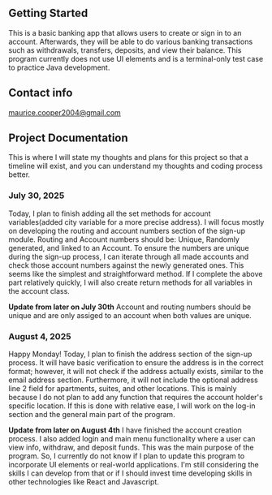 ## Getting Started
This is a basic banking app that allows users to create or sign in to an account. Afterwards, they will be able to do various banking transactions such as withdrawals, transfers, deposits, and view their balance. 
This program currently does not use UI elements and is a terminal-only test case to practice Java development.  

## Contact info
maurice.cooper2004@gmail.com

## Project Documentation
This is where I will state my thoughts and plans for this project so that a timeline will exist, and you can understand my thoughts and coding process better. 
### July 30, 2025 ###
Today, I plan to finish adding all the set methods for account variables(added city variable for a more precise address). I will focus mostly on developing the routing and account numbers section of the sign-up module. 
Routing and Account numbers should be: Unique, Randomly generated, and linked to an Account.
To ensure the numbers are unique during the sign-up process, I can iterate through all made accounts and check those account numbers against the newly generated ones. This seems like the simplest and straightforward method.
If I complete the above part relatively quickly, I will also create return methods for all variables in the account class. 

**Update from later on July 30th**
Account and routing numbers should be unique and are only assiged to an account when both values are unique.

### August 4, 2025 ###
Happy Monday! Today, I plan to finish the address section of the sign-up process. It will have basic verification
to ensure the address is in the correct format; however, it will not check if the address actually exists, similar to
the email address section. Furthermore, it will not include the optional address line 2 field for apartments, suites, and other locations.
This is mainly because I do not plan to add any function that requires the account holder's specific location. 
If this is done with relative ease, I will work on the log-in section and the general main part of the program. 

**Update from later on August 4th**
I have finished the account creation process. I also added login and main menu functionality where a user can view info,
withdraw, and deposit funds. This was the main purpose of the program. So, I currently do not know if I plan to update this
program to incorporate UI elements or real-world applications. I'm still considering the skills I can develop from that 
or if I should invest time developing skills in other technologies like React and Javascript. 
